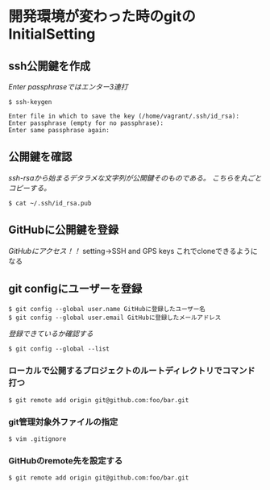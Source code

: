 # 開発環境が変わった時のgitのInitialSetting

## ssh公開鍵を作成
*Enter passphraseではエンター3連打*
```
$ ssh-keygen
```
```
Enter file in which to save the key (/home/vagrant/.ssh/id_rsa):
Enter passphrase (empty for no passphrase):
Enter same passphrase again:
```

## 公開鍵を確認
*ssh-rsaから始まるデタラメな文字列が公開鍵そのものである。
こちらを丸ごとコピーする。*
```
$ cat ~/.ssh/id_rsa.pub
```

## GitHubに公開鍵を登録
*GitHubにアクセス！！*
setting->SSH and GPS keys
これでcloneできるようになる

## git configにユーザーを登録

```
$ git config --global user.name GitHubに登録したユーザー名
$ git config --global user.email GitHubに登録したメールアドレス
```

*登録できているか確認する*
```
$ git config --global --list
```

### ローカルで公開するプロジェクトのルートディレクトリでコマンド打つ
```
$ git remote add origin git@github.com:foo/bar.git
```

### git管理対象外ファイルの指定
```
$ vim .gitignore
```

### GitHubのremote先を設定する
```
$ git remote add origin git@github.com:foo/bar.git
```
